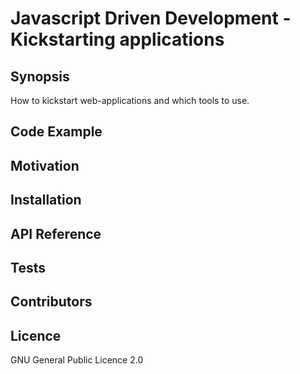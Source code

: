 # Javascript Driven Development - Kickstarting applications
## Synopsis
How to kickstart web-applications and which tools to use.
## Code Example

## Motivation

## Installation

## API Reference

## Tests

## Contributors

## Licence
GNU General Public Licence 2.0
